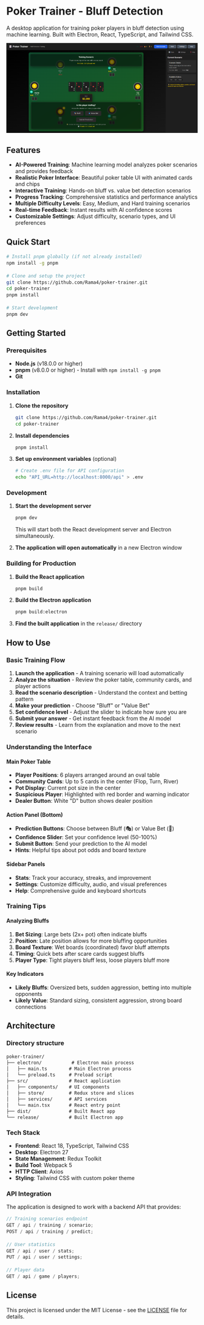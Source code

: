 # Poker Trainer - Bluff Detection

A desktop application for training poker players in bluff detection using machine learning. Built with Electron, React, TypeScript, and Tailwind CSS.

![Poker Trainer Screenshot](public/poker-trainer.png)

## Features

- **AI-Powered Training**: Machine learning model analyzes poker scenarios and provides feedback
- **Realistic Poker Interface**: Beautiful poker table UI with animated cards and chips
- **Interactive Training**: Hands-on bluff vs. value bet detection scenarios
- **Progress Tracking**: Comprehensive statistics and performance analytics
- **Multiple Difficulty Levels**: Easy, Medium, and Hard training scenarios
- **Real-time Feedback**: Instant results with AI confidence scores
- **Customizable Settings**: Adjust difficulty, scenario types, and UI preferences

## Quick Start

```bash
# Install pnpm globally (if not already installed)
npm install -g pnpm

# Clone and setup the project
git clone https://github.com/Rama4/poker-trainer.git
cd poker-trainer
pnpm install

# Start development
pnpm dev
```

## Getting Started

### Prerequisites

- **Node.js** (v18.0.0 or higher)
- **pnpm** (v8.0.0 or higher) - Install with `npm install -g pnpm`
- **Git**

### Installation

1. **Clone the repository**

   ```bash
   git clone https://github.com/Rama4/poker-trainer.git
   cd poker-trainer
   ```

2. **Install dependencies**

   ```bash
   pnpm install
   ```

3. **Set up environment variables** (optional)
   ```bash
   # Create .env file for API configuration
   echo "API_URL=http://localhost:8000/api" > .env
   ```

### Development

1. **Start the development server**

   ```bash
   pnpm dev
   ```

   This will start both the React development server and Electron simultaneously.

2. **The application will open automatically** in a new Electron window

### Building for Production

1. **Build the React application**

   ```bash
   pnpm build
   ```

2. **Build the Electron application**

   ```bash
   pnpm build:electron
   ```

3. **Find the built application** in the `release/` directory

## How to Use

### Basic Training Flow

1. **Launch the application** - A training scenario will load automatically
2. **Analyze the situation** - Review the poker table, community cards, and player actions
3. **Read the scenario description** - Understand the context and betting pattern
4. **Make your prediction** - Choose "Bluff" or "Value Bet"
5. **Set confidence level** - Adjust the slider to indicate how sure you are
6. **Submit your answer** - Get instant feedback from the AI model
7. **Review results** - Learn from the explanation and move to the next scenario

### Understanding the Interface

#### Main Poker Table

- **Player Positions**: 6 players arranged around an oval table
- **Community Cards**: Up to 5 cards in the center (Flop, Turn, River)
- **Pot Display**: Current pot size in the center
- **Suspicious Player**: Highlighted with red border and warning indicator
- **Dealer Button**: White "D" button shows dealer position

#### Action Panel (Bottom)

- **Prediction Buttons**: Choose between Bluff (🎭) or Value Bet (💎)
- **Confidence Slider**: Set your confidence level (50-100%)
- **Submit Button**: Send your prediction to the AI model
- **Hints**: Helpful tips about pot odds and board texture

#### Sidebar Panels

- **Stats**: Track your accuracy, streaks, and improvement
- **Settings**: Customize difficulty, audio, and visual preferences
- **Help**: Comprehensive guide and keyboard shortcuts

### Training Tips

#### Analyzing Bluffs

1. **Bet Sizing**: Large bets (2x+ pot) often indicate bluffs
2. **Position**: Late position allows for more bluffing opportunities
3. **Board Texture**: Wet boards (coordinated) favor bluff attempts
4. **Timing**: Quick bets after scare cards suggest bluffs
5. **Player Type**: Tight players bluff less, loose players bluff more

#### Key Indicators

- **Likely Bluffs**: Oversized bets, sudden aggression, betting into multiple opponents
- **Likely Value**: Standard sizing, consistent aggression, strong board connections

## Architecture

### Directory structure

```
poker-trainer/
├── electron/           # Electron main process
│   ├── main.ts        # Main Electron process
│   └── preload.ts     # Preload script
├── src/               # React application
│   ├── components/    # UI components
│   ├── store/         # Redux store and slices
│   ├── services/      # API services
│   └── main.tsx       # React entry point
├── dist/              # Built React app
└── release/           # Built Electron app
```

### Tech Stack

- **Frontend**: React 18, TypeScript, Tailwind CSS
- **Desktop**: Electron 27
- **State Management**: Redux Toolkit
- **Build Tool**: Webpack 5
- **HTTP Client**: Axios
- **Styling**: Tailwind CSS with custom poker theme

### API Integration

The application is designed to work with a backend API that provides:

```typescript
// Training scenarios endpoint
GET / api / training / scenario;
POST / api / training / predict;

// User statistics
GET / api / user / stats;
PUT / api / user / settings;

// Player data
GET / api / game / players;
```

## License

This project is licensed under the MIT License - see the [LICENSE](LICENSE) file for details.
